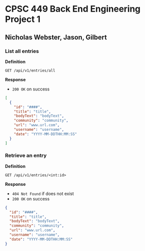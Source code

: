 # CPSC 449 Back End Engineering Project 1
## Nicholas Webster, Jason, Gilbert

### List all entries
**Definition**

`GET /api/v1/entries/all`

**Response**

- `200 OK` on success

```json
[
  {
    "id": "####",
    "title": "title",
    "bodyText": "bodyText",
    "community": "community",
    "url": "www.url.com",
    "username": "username",
    "date": "YYYY-MM-DDTHH:MM:SS"
  }
]
```

### Retrieve an entry
**Definition**

`GET /api/v1/entries/<int:id>`

**Response**
- `404 Not Found` if does not exist
- `200 OK` on success

```json
{
  "id": "####",
  "title": "title",
  "bodyText": "bodyText",
  "community": "community",
  "url": "www.url.com",
  "username": "username",
  "date": "YYYY-MM-DDTHH:MM:SS"
}
```
